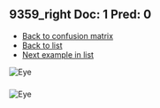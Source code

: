 ## 9359_right Doc: 1 Pred: 0
- [Back to confusion matrix](https://github.com/juliandewit/kaggle_retinopathy/blob/master/matrix.md)
- [Back to list](https://github.com/juliandewit/kaggle_retinopathy/blob/master/lists/10/list.md)
- [Next example in list](https://github.com/juliandewit/kaggle_retinopathy/blob/master/lists/10/93/9366_left.md)

![Eye](https://retinopaty.blob.core.windows.net/size1024/9359_right_1.jpeg)

### 

![Eye]()
